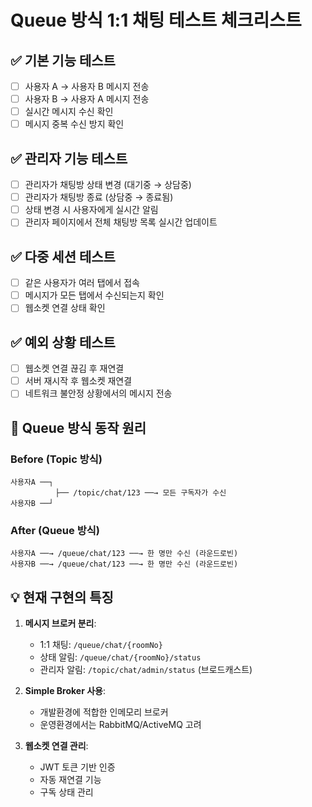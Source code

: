 # Queue 방식 1:1 채팅 테스트 체크리스트

## ✅ 기본 기능 테스트
- [ ] 사용자 A → 사용자 B 메시지 전송
- [ ] 사용자 B → 사용자 A 메시지 전송  
- [ ] 실시간 메시지 수신 확인
- [ ] 메시지 중복 수신 방지 확인

## ✅ 관리자 기능 테스트
- [ ] 관리자가 채팅방 상태 변경 (대기중 → 상담중)
- [ ] 관리자가 채팅방 종료 (상담중 → 종료됨)
- [ ] 상태 변경 시 사용자에게 실시간 알림
- [ ] 관리자 페이지에서 전체 채팅방 목록 실시간 업데이트

## ✅ 다중 세션 테스트
- [ ] 같은 사용자가 여러 탭에서 접속
- [ ] 메시지가 모든 탭에서 수신되는지 확인
- [ ] 웹소켓 연결 상태 확인

## ✅ 예외 상황 테스트
- [ ] 웹소켓 연결 끊김 후 재연결
- [ ] 서버 재시작 후 웹소켓 재연결
- [ ] 네트워크 불안정 상황에서의 메시지 전송

## 🔧 Queue 방식 동작 원리

### Before (Topic 방식)
```
사용자A ──┐
          ├── /topic/chat/123 ──→ 모든 구독자가 수신
사용자B ──┘
```

### After (Queue 방식)  
```
사용자A ──→ /queue/chat/123 ──→ 한 명만 수신 (라운드로빈)
사용자B ──→ /queue/chat/123 ──→ 한 명만 수신 (라운드로빈)
```

## 💡 현재 구현의 특징

1. **메시지 브로커 분리**:
   - 1:1 채팅: `/queue/chat/{roomNo}` 
   - 상태 알림: `/queue/chat/{roomNo}/status`
   - 관리자 알림: `/topic/chat/admin/status` (브로드캐스트)

2. **Simple Broker 사용**:
   - 개발환경에 적합한 인메모리 브로커
   - 운영환경에서는 RabbitMQ/ActiveMQ 고려

3. **웹소켓 연결 관리**:
   - JWT 토큰 기반 인증
   - 자동 재연결 기능
   - 구독 상태 관리
